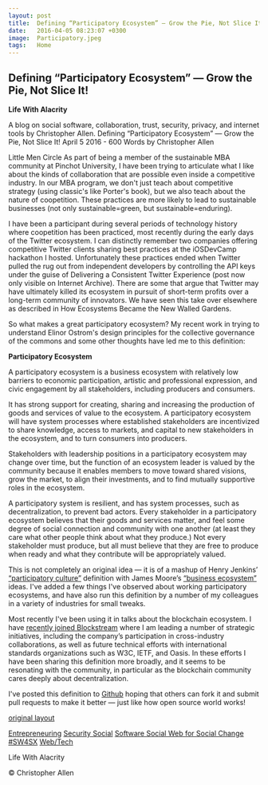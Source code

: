 ```yaml
---
layout: post
title:  Defining “Participatory Ecosystem” — Grow the Pie, Not Slice It!
date:   2016-04-05 08:23:07 +0300
image:  Participatory.jpeg
tags:   Home
---
```



## Defining “Participatory Ecosystem” — Grow the Pie, Not Slice It!

**Life With Alacrity**

A blog on social software, collaboration, trust, security, privacy, and internet tools by Christopher Allen.
Defining “Participatory Ecosystem” — Grow the Pie, Not Slice It!
April 5 2016 - 600 Words
by Christopher Allen

Little Men Circle
As part of being a member of the sustainable MBA community at Pinchot University, I have been trying to articulate what I like about the kinds of collaboration that are possible even inside a competitive industry. In our MBA program, we don't just teach about competitive strategy (using classic's like Porter's book), but we also teach about the nature of coopetition. These practices are more likely to lead to sustainable businesses (not only sustainable=green, but sustainable=enduring).

I have been a participant during several periods of technology history where coopetition has been practiced, most recently during the early days of the Twitter ecosystem. I can distinctly remember two companies offering competitive Twitter clients sharing best practices at the iOSDevCamp hackathon I hosted. Unfortunately these practices ended when Twitter pulled the rug out from independent developers by controlling the API keys under the guise of Delivering a Consistent Twitter Experience (post now only visible on Internet Archive). There are some that argue that Twitter may have ultimately killed its ecosystem in pursuit of short-term profits over a long-term community of innovators. We have seen this take over elsewhere as described in How Ecosystems Became the New Walled Gardens.

So what makes a great participatory ecosystem? My recent work in trying to understand Elinor Ostrom's design principles for the collective governance of the commons and some other thoughts have led me to this definition:

**Participatory Ecosystem**

A participatory ecosystem is a business ecosystem with relatively low barriers to economic participation, artistic and professional expression, and civic engagement by all stakeholders, including producers and consumers.

It has strong support for creating, sharing and increasing the production of goods and services of value to the ecosystem. A participatory ecosystem will have system processes where established stakeholders are incentivized to share knowledge, access to markets, and capital to new stakeholders in the ecosystem, and to turn consumers into producers.

Stakeholders with leadership positions in a participatory ecosystem may change over time, but the function of an ecosystem leader is valued by the community because it enables members to move toward shared visions, grow the market, to align their investments, and to find mutually supportive roles in the ecosystem.

A participatory system is resilient, and has system processes, such as decentralization, to prevent bad actors. Every stakeholder in a participatory ecosystem believes that their goods and services matter, and feel some degree of social connection and community with one another (at least they care what other people think about what they produce.) Not every stakeholder must produce, but all must believe that they are free to produce when ready and what they contribute will be appropriately valued.

This is not completely an original idea — it is of a mashup of Henry Jenkins’ [“participatory culture”](https://en.wikipedia.org/wiki/Participatory_culture) definition with James Moore’s [“business ecosystem”](https://en.wikipedia.org/wiki/Business_ecosystem) ideas. I've added a few things I've observed about working participatory ecosystems, and have also run this definition by a number of my colleagues in a variety of industries for small tweaks.

Most recently I've been using it in talks about the blockchain ecosystem. I have [recently joined Blockstream](https://www.blockstream.com/) where I am leading a number of strategic initiatives, including the company’s participation in cross-industry collaborations, as well as future technical efforts with international standards organizations such as W3C, IETF, and Oasis. In these efforts I have been sharing this definition more broadly, and it seems to be resonating with the community, in particular as the blockchain community cares deeply about decentralization.

I've posted this definition to [Github](http://www.participatoryecosystem.com/) hoping that others can fork it and submit pull requests to make it better — just like how open source world works!

 

[original layout](http://www.lifewithalacrity.com/previous/2016/04/defining-participatory-ecosystem-grow-the-pie-not-slice-it.html)

[Entrepreneuring]() [Security Social]() [Software Social Web for Social Change]() [#SW4SX]() [Web/Tech]()

Life With Alacrity

© Christopher Allen
